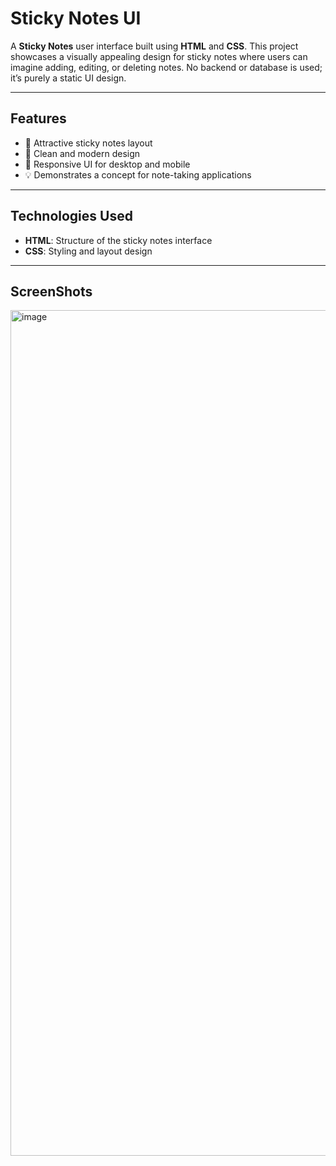 # Sticky Notes UI

A **Sticky Notes** user interface built using **HTML** and **CSS**. This project showcases a visually appealing design for sticky notes where users can imagine adding, editing, or deleting notes. No backend or database is used; it’s purely a static UI design.

---

## Features

- 📝 Attractive sticky notes layout
- 🎨 Clean and modern design
- 📱 Responsive UI for desktop and mobile
- 💡 Demonstrates a concept for note-taking applications

---

## Technologies Used

- **HTML**: Structure of the sticky notes interface
- **CSS**: Styling and layout design

---



## ScreenShots
<img width="2845" height="1353" alt="image" src="https://github.com/user-attachments/assets/c67a6ed2-d419-4650-b0e6-b427069981ce" />
